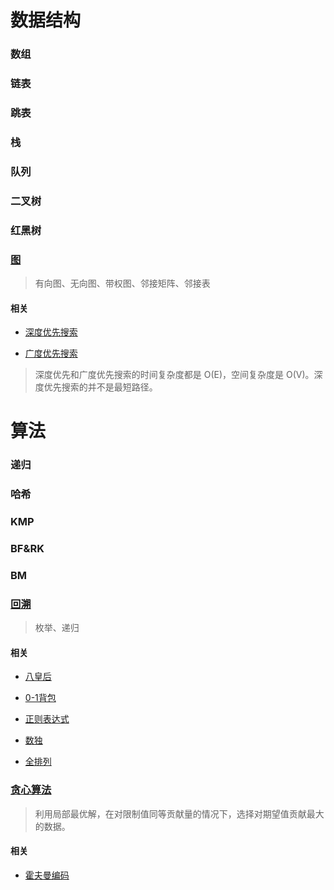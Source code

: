 # 数据结构

### 数组

### 链表

### 跳表

### 栈

### 队列

### 二叉树

### 红黑树 

### [图](https://github.com/lzle/algorithm/tree/master/datastructure/graph)

> 有向图、无向图、带权图、邻接矩阵、邻接表

#### 相关

* [深度优先搜索](https://github.com/lzle/algorithm/blob/master/datastructure/graph/graph.go)

* [广度优先搜索](https://github.com/lzle/algorithm/blob/master/datastructure/graph/graph.go)

> 深度优先和广度优先搜索的时间复杂度都是 O(E)，空间复杂度是 O(V)。深度优先搜索的并不是最短路径。

# 算法

### 递归

### 哈希

### KMP

### BF&RK

### BM

### [回溯](https://github.com/lzle/algorithm/tree/master/algorithm/backtrack)

> 枚举、递归

#### 相关

* [八皇后](https://github.com/lzle/algorithm/blob/master/algorithm/backtrack/8queens.go)

* [0-1背包](https://github.com/lzle/algorithm/blob/master/algorithm/backtrack/0-1knapsack.go)

* [正则表达式](https://github.com/lzle/algorithm/blob/master/algorithm/backtrack/regular.go)

* [数独](https://github.com/lzle/leetcode/tree/master/note/37)

* [全排列](https://github.com/lzle/leetcode/tree/master/note/46)

### [贪心算法](https://github.com/lzle/algorithm/tree/master/algorithm/greedy)

> 利用局部最优解，在对限制值同等贡献量的情况下，选择对期望值贡献最大的数据。

#### 相关

* [霍夫曼编码](https://github.com/lzle/algorithm/tree/master/algorithm/greedy)



